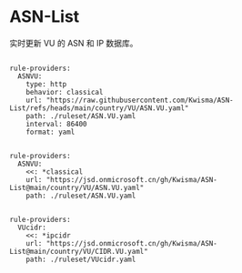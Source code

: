 
# ASN-List

实时更新 VU 的 ASN 和 IP 数据库。

<pre><code class="language-javascript">
rule-providers:
  ASNVU:
    type: http
    behavior: classical
    url: "https://raw.githubusercontent.com/Kwisma/ASN-List/refs/heads/main/country/VU/ASN.VU.yaml"
    path: ./ruleset/ASN.VU.yaml
    interval: 86400
    format: yaml
</code></pre>

<pre><code class="language-javascript">
rule-providers:
  ASNVU:
    <<: *classical
    url: "https://jsd.onmicrosoft.cn/gh/Kwisma/ASN-List@main/country/VU/ASN.VU.yaml"
    path: ./ruleset/ASN.VU.yaml
</code></pre>

<pre><code class="language-javascript">
rule-providers:
  VUcidr:
    <<: *ipcidr
    url: "https://jsd.onmicrosoft.cn/gh/Kwisma/ASN-List@main/country/VU/CIDR.VU.yaml"
    path: ./ruleset/VUcidr.yaml
</code></pre>